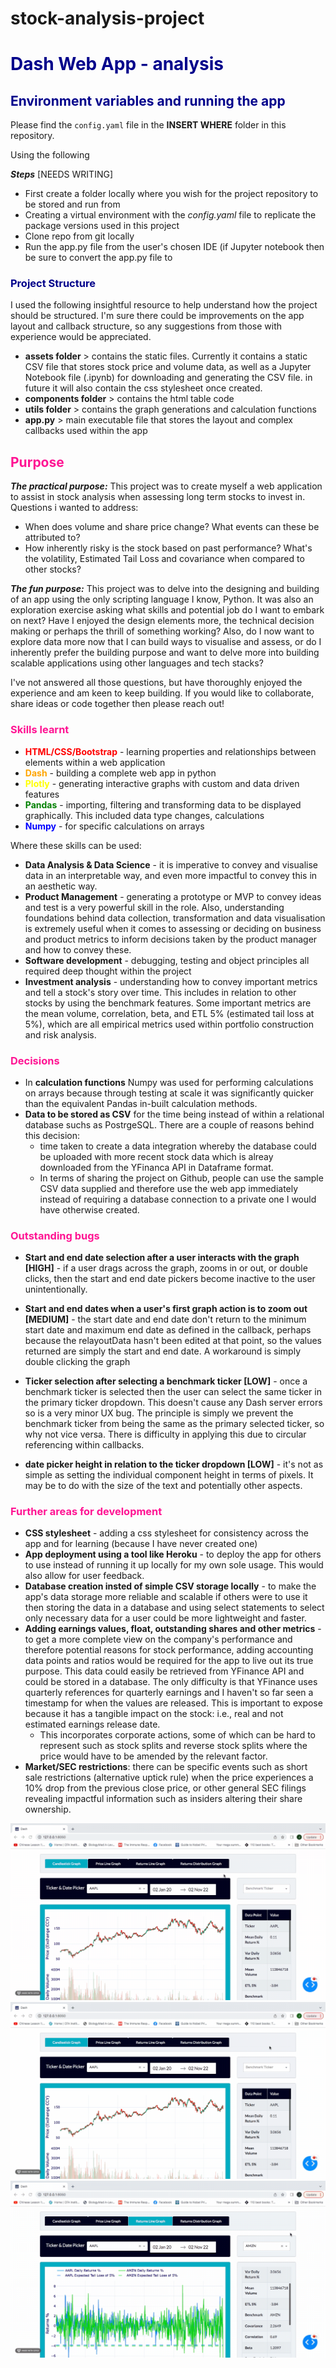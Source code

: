 # stock-analysis-project

# <font color='darkblue'>Dash Web App - analysis</font>

## <font color='darkblue'>Environment variables and running the app</font>

Please find the <code>config.yaml</code> file in the **INSERT WHERE** folder in this repository.

Using the following 

***Steps*** [NEEDS WRITING]

* First create a folder locally where you wish for the project repository to be stored and run from
* Creating a virtual environment with the *config.yaml* file to replicate the package versions used in this project
* Clone repo from git locally
* Run the app.py file from the user's chosen IDE (if Jupyter notebook then be sure to convert the app.py file to 



### <font color='darkblue'>Project Structure</font>
I used the following insightful resource to help understand how the project should be structured. I'm sure there could be improvements on the app layout and callback structure, so any suggestions from those with experience would be appreciated.

* **assets folder** > contains the static files. Currently it contains a static CSV file that stores stock price and volume data, as well as a Jupyter Notebook file (.ipynb) for downloading and generating the CSV file. in future it will also contain the css stylesheet once created.
* **components folder** > contains the html table code
* **utils folder** > contains the graph generations and calculation functions
* **app.py** > main executable file that stores the layout and complex callbacks used within the app



## <font color='deeppink'>Purpose</font>
***The practical purpose:***
This project was to create myself a web application to assist in stock analysis when assessing long term stocks to invest in. Questions i wanted to address:
* When does volume and share price change? What events can these be attributed to?
* How inherently risky is the stock based on past performance? What's the volatility, Estimated Tail Loss and covariance when compared to other stocks?

***The fun purpose:*** 
This project was to delve into the designing and building of an app using the only scripting language I know, Python. It was also an exploration exercise asking what skills and potential job do I want to embark on next? Have I enjoyed the design elements more, the technical decision making or perhaps the thrill of something working? Also, do I now want to explore data more now that I can build ways to visualise and assess, or do I inherently prefer the building purpose and want to delve more into building scalable applications using other languages and tech stacks?

I've not answered all those questions, but have thoroughly enjoyed the experience and am keen to keep building. If you would like to collaborate, share ideas or code together then please reach out!



### <font color='deeppink'>Skills learnt</font>
* **<font color='red'>HTML/CSS/Bootstrap</font>** - learning properties and relationships between elements within a web application
* **<font color='orange'>Dash</font>** - building a complete web app in python
* **<font color='yellow'>Plotly</font>** - generating interactive graphs with custom and data driven features 
* **<font color='green'>Pandas</font>** - importing, filtering and transforming data to be displayed graphically. This included data type changes, calculations
* **<font color='blue'>Numpy</font>** - for specific calculations on arrays

Where these skills can be used:
* **Data Analysis & Data Science** - it is imperative to convey and visualise data in an interpretable way, and even more impactful to convey this in an aesthetic way.
* **Product Management** - generating a prototype or MVP to convey ideas and test is a very powerful skill in the role. Also, understanding foundations behind data collection, transformation and data visualisation is extremely useful when it comes to assessing or deciding on business and product metrics to inform decisions taken by the product manager and how to convey these.
* **Software development** - debugging, testing and object principles all required deep thought within the project
* **Investment analysis** - understanding how to convey important metrics and tell a stock's story over time. This includes in relation to other stocks by using the benchmark features. Some important metrics are the mean volume, correlation, beta, and ETL 5% (estimated tail loss at 5%), which are all empirical metrics used within portfolio construction and risk analysis.

### <font color='deeppink'>Decisions</font>
* In **calculation functions** Numpy was used for performing calculations on arrays because through testing at scale it was significantly quicker than the equivalent Pandas in-built calculation methods.
* **Data to be stored as CSV** for the time being instead of within a relational database suchs as PostrgeSQL. There are a couple of reasons behind this decision:
    * time taken to create a data integration whereby the database could be uploaded with more recent stock data which is alreay downloaded from the YFinanca API in Dataframe format.
    * In terms of sharing the project on Github, people can use the sample CSV data supplied and therefore use the web app immediately instead of requiring a database connection to a private one I would have otherwise created. 

### <font color='deeppink'>Outstanding bugs</font>
* **Start and end date selection after a user interacts with the graph [HIGH]** - if a user drags across the graph, zooms in or out, or double clicks, then the start and end date pickers become inactive to the user unintentionally.

* **Start and end dates when a user's first graph action is to zoom out [MEDIUM]** - the start date and end date don't return to the minimum start date and maximum end date as defined in the callback, perhaps because the relayoutData hasn't been edited at that point, so the values returned are simply the start and end date. A workaround is simply double clicking the graph 

* **Ticker selection after selecting a benchmark ticker [LOW]** - once a benchmark ticker is selected then the user can select the same ticker in the primary ticker dropdown. This doesn't cause any Dash server errors so is a very minor UX bug. The principle is simply we prevent the benchmark ticker from being the same as the primary selected ticker, so why not vice versa. There is difficulty in applying this due to circular referencing within callbacks.

* **date picker height in relation to the ticker dropdown [LOW]** - it's not as simple as setting the individual component height in terms of pixels. It may be to do with the size of the text and potentially other aspects.



### <font color='deeppink'>Further areas for development</font>

* **CSS stylesheet** - adding a css stylesheet for consistency across the app and for learning (because I have never created one)
* **App deployment using a tool like Heroku** - to deploy the app for others to use instead of running it up locally for my own sole usage. This would also allow for user feedback. 
* **Database creation insted of simple CSV storage locally** - to make the app's data storage more reliable and scalable if others were to use it then storing the data in a database and using select statements to select only necessary data for a user could be more lightweight and faster. 
* **Adding earnings values, float, outstanding shares and other metrics** - to get a more complete view on the company's performance and therefore potential reasons for stock performance, adding accounting data points and ratios would be required for the app to live out its true purpose. This data could easily be retrieved from YFinance API and could be stored in a database. The only difficulty is that YFinance uses quarterly references for quarterly earnings and I haven't so far seen a timestamp for when the values are released. This is important to expose because it has a tangible impact on the stock: i.e., real and not estimated earnings release date.
    * This incorporates corporate actions, some of which can be hard to represent such as stock splits and reverse stock splits where the price would have to be amended by the relevant factor.
* **Market/SEC restrictions**: there can be specific events such as short sale restrictions (alternative uptick rule) when the price experiences a 10% drop from the previous close price, or other general SEC filings revealing impactful information such as insiders altering their share ownership. 

![](app_changing_tabs.gif)
![](app_comparing_stocks.gif)
![](app_dragging_to_change_date_range.gif)
